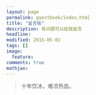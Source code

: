 ```yaml
---
layout: page
permalink: guestbook/index.html
title: "留言板"
description: 有问题可以给我留言
headline: 
modified: 2015-05-01
tags: []
image: 
  feature: 
comments: true
mathjax: 
---
```

> 十年饮冰，难凉热血。
